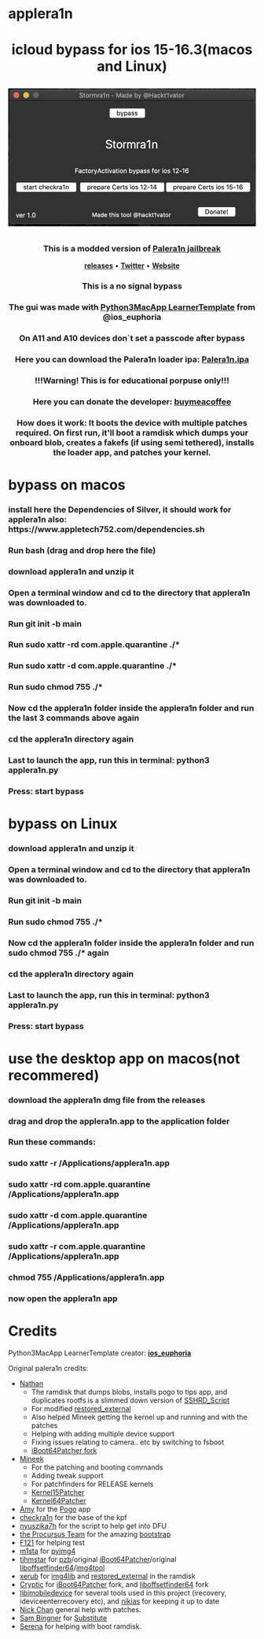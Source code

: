 # applera1n
<h1 align="center">
    <p>icloud bypass for ios 15-16.3(macos and Linux)</p>


![alt text](https://github.com/hackt1vator/stormra1n/blob/main/demoing.png)

</h1>
<h3 align="center">This is a modded version of    <strong><a href="https://github.com/palera1n/palera1n">Palera1n jailbreak</a></strong></h3>
<p align="center">
    <strong><a href="https://github.com/Hackt1vator/applera1n/releases/">releases</a></strong>
    •
    <strong><a href="https://twitter.com/hackt1vator">Twitter</a></strong>
    •
    <strong><a   href="https://applera1n.github.io">Website</a></strong>
<h3 align="center">This is a no signal bypass</h3>
<h3 align="center">The gui was made with <strong><a href="https://github.com/bartektenDev/Python3MacApp-LearnerTemplate">Python3MacApp LearnerTemplate</a></strong> from @ios_euphoria </h3>
<h3 align="center">On A11 and A10 devices don´t set a passcode after bypass</h3>
<h3 align="center">Here you can download the Palera1n loader ipa: <strong><a href="https://nightly.link/palera1n/loader/workflows/build/main/palera1n.zip">Palera1n.ipa</a></strong></h3>
<h3 align="center">!!!Warning! This is for educational porpuse only!!!</h3>
<h3 align="center">Here you can donate the developer: <strong><a href="https://www.buymeacoffee.com/Hacktivator">buymeacoffee</a></strong></h3>
<h3 align="center">How does it work: It boots the device with multiple patches required. On first run, it'll boot a ramdisk which dumps your onboard blob, creates a fakefs (if using semi tethered), installs the loader app, and patches your kernel. </h3>

# bypass on macos

<h3 align"center">install here the Dependencies of Silver, it should work for applera1n also: https://www.appletech752.com/dependencies.sh
<h3 align"center">Run bash (drag and drop here the file)
<h3 align"center">download applera1n and unzip it
<h3 align"center">Open a terminal window and cd to the directory that applera1n was downloaded to.
<h3 align"center">Run git init -b main
<h3 align"center">Run sudo xattr -rd com.apple.quarantine ./*
<h3 align"center">Run sudo xattr -d com.apple.quarantine ./*
<h3 align"center">Run sudo chmod 755 ./*
<h3 align"center">Now cd the applera1n folder inside the applera1n folder and run the last 3 commands above again
<h3 align"center">cd the applera1n directory again
<h3 align"center">Last to launch the app, run this in terminal:
python3 applera1n.py
<h3 align"center">Press: start bypass

# bypass on Linux

<h3 align"center">download applera1n and unzip it
<h3 align"center">Open a terminal window and cd to the directory that applera1n was downloaded to.
<h3 align"center">Run git init -b main
<h3 align"center">Run sudo chmod 755 ./*
<h3 align"center">Now cd the applera1n folder inside the applera1n folder and run sudo chmod 755 ./* again
<h3 align"center">cd the applera1n directory again
<h3 align"center">Last to launch the app, run this in terminal:
python3 applera1n.py
<h3 align"center">Press: start bypass

# use the desktop app on macos(not recommered)

<h3 align"center"><h3 align"center"><h3 align"center"><h3 align"center"><h3 align"center"><h3 align"center"><h3 align"center"><h3 align"center">download the applera1n dmg file from the releases
<h3 align"center"><h3 align"center"><h3 align"center"><h3 align"center"><h3 align"center"><h3 align"center"><h3 align"center">drag and drop the applera1n.app to the application folder
<h3 align"center"><h3 align"center"><h3 align"center"><h3 align"center"><h3 align"center"><h3 align"center">Run these commands:
<h3 align"center"><h3 align"center"><h3 align"center"><h3 align"center"><h3 align"center">sudo xattr -r /Applications/applera1n.app
<h3 align"center"><h3 align"center"><h3 align"center"><h3 align"center">sudo xattr -rd com.apple.quarantine /Applications/applera1n.app
<h3 align"center"><h3 align"center"><h3 align"center">sudo xattr -d com.apple.quarantine /Applications/applera1n.app
<h3 align"center"><h3 align"center">sudo xattr -r com.apple.quarantine /Applications/applera1n.app
<h3 align"center">chmod 755 /Applications/applera1n.app
<h3 align"center">now open the applera1n app

# Credits

Python3MacApp LearnerTemplate creator: 
<strong><a href="https://github.com/bartektenDev">ios_euphoria</a></strong>

Original palera1n credits:
- [Nathan](https://github.com/verygenericname)
    - The ramdisk that dumps blobs, installs pogo to tips app, and duplicates rootfs is a slimmed down version of [SSHRD_Script](https://github.com/verygenericname/SSHRD_Script)
    - For modified [restored_external](https://github.com/verygenericname/sshrd_SSHRD_Script)
    - Also helped Mineek getting the kernel up and running and with the patches
    - Helping with adding multiple device support
    - Fixing issues relating to camera.. etc by switching to fsboot
    - [iBoot64Patcher fork](https://github.com/verygenericname/iBoot64Patcher)
- [Mineek](https://github.com/mineek)
    - For the patching and booting commands
    - Adding tweak support
    - For patchfinders for RELEASE kernels
    - [Kernel15Patcher](https://github.com/mineek/PongoOS/tree/iOS15/checkra1n/Kernel15Patcher)
    - [Kernel64Patcher](https://github.com/mineek/Kernel64Patcher)
- [Amy](https://github.com/elihwyma) for the [Pogo](https://github.com/elihwyma/Pogo) app
- [checkra1n](https://github.com/checkra1n) for the base of the kpf
- [nyuszika7h](https://github.com/nyuszika7h) for the script to help get into DFU
- [the Procursus Team](https://github.com/ProcursusTeam) for the amazing [bootstrap](https://github.com/ProcursusTeam/Procursus)
- [F121](https://github.com/F121Live) for helping test
- [m1sta](https://github.com/m1stadev) for [pyimg4](https://github.com/m1stadev/PyIMG4)
- [tihmstar](https://github.com/tihmstar) for [pzb](https://github.com/tihmstar/partialZipBrowser)/original [iBoot64Patcher](https://github.com/tihmstar/iBoot64Patcher)/original [liboffsetfinder64](https://github.com/tihmstar/liboffsetfinder64)/[img4tool](https://github.com/tihmstar/img4tool)
- [xerub](https://github.com/xerub) for [img4lib](https://github.com/xerub/img4lib) and [restored_external](https://github.com/xerub/sshrd) in the ramdisk
- [Cryptic](https://github.com/Cryptiiiic) for [iBoot64Patcher](https://github.com/Cryptiiiic/iBoot64Patcher) fork, and [liboffsetfinder64](https://github.com/Cryptiiiic/liboffsetfinder64) fork
- [libimobiledevice](https://github.com/libimobiledevice) for several tools used in this project (irecovery, ideviceenterrecovery etc), and [nikias](https://github.com/nikias) for keeping it up to date
- [Nick Chan](https://github.com/asdfugil) general help with patches.
- [Sam Bingner](https://github.com/sbingner) for [Substitute](https://github.com/sbingner/substitute)
- [Serena](https://github.com/SerenaKit) for helping with boot ramdisk.
</p>
